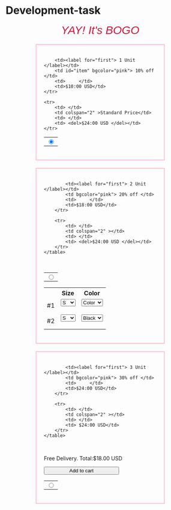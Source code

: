# Development-task
<!DOCTYPE html>
<html lang="en">
<head>
<meta charset="UTF-8">
<meta name="viewport" content="width=device-width, initial-scale=1.0">
<title>Interactive Boxes</title>
<style>
  .box {
    width: 300px;
    border: 2px solid pink;
    margin: 20px auto;
    padding: 20px;
    transition: height 0.3s ease;
  }
  h6{
    color:crimson;
    font-family: sans-serif;
    margin: 10px auto;
    text-align: center;
    font-size: 30px;
    max-width: 300px;
   position:sticky;
  }
  button{
    width: 200px;
  }

 .Delivery{
    text-align:center;
 }
 .box+input[type="radio"]{
    display: none;
 }
 .box+input[type="radio"]:checked{
    max-height: 400px;
 }
 


</style>
</head>
<body>
    <h6>YAY! It's BOGO</h6>
<div class="box" onclick="expandBox(1)">

  <table>
    <tr>
        <td><input type="radio" name="unit1" value="1unit" checked></td>

        <td><label for="first"> 1 Unit </label></td>
        <td id="item" bgcolor="pink"> 10% off </td>
        <td>     </td>
        <td>$10:00 USD</td>
    </tr>

    <tr>
        <td> </td>
        <td colspan="2" >Standard Price</td>
        <td> </td>
        <td> <del>$24:00 USD </del></td>
    </tr>
</table>
</div>


<div class="box" onclick="expandBox(2)">
    <table>
        <tr>
            <td><input type="radio" name="unit2" value="2unit"></td>
    
            <td><label for="first"> 2 Unit </label></td>
            <td bgcolor="pink"> 20% off </td>
            <td>     </td>
            <td>$18:00 USD</td>
        </tr>
    
        <tr>
            <td> </td>
            <td colspan="2" ></td>
            <td> </td>
            <td> <del>$24:00 USD </del></td>
        </tr>
    </table>
<br>
<Table>
    <tr>
    <th>   </th>
    <th> Size </th>
    <th> Color </th>
    </tr>
    <tr>
        <td>#1</td>
        <td>
<form>
    <select name="size" id="Size">
        <option value="S">S</option>
        <option value="L">L</option>
        <option value="XL">XL</option>
    </select>
</form>
</td>
<td>
    <form>
        <select name="Color" id="Color">
            <option value="B">Color</option>
            <option value="B">Black</option>
            <option value="w">White</option>
            <option value="G">Gray</option>
        </select>
    </form>
</td>
</tr>   
<tr>
<td>#2</td>
<td>
<form>
<select name="size" id="Size">
<option value="S">S</option>
<option value="L">L</option>
<option value="XL">XL</option>
</select>
</form>
</td>
<td>
<form>
<select name="Color" id="Color">
<option value="B">Black</option>
<option value="w">White</option>
<option value="G">Gray</option>
</select>
</form>
</td>
</tr>   
</table>
</div>
<div class="box" onclick="expandBox(3)">
    <table>
        <tr>
            <td><input type="radio" name="unit3" value="3unit"></td>
    
            <td><label for="first"> 3 Unit </label></td>
            <td bgcolor="pink"> 30% off </td>
            <td>     </td>
            <td>$24:00 USD</td>
        </tr>
    
        <tr>
            <td> </td>
            <td colspan="2" ></td>
            <td> </td>
            <td> $24:00 USD</td>
        </tr>
    </table>
</div>
<br> 
<div class="Delivery">
<p>Free Delivery.      Total:$18.00 USD   </p>
</div>
<div class="Delivery">
<button type="submit" id="btn"> Add to cart</button>

</div>
<script>
  function expandBox(boxNumber) {
    var box = document.getElementsByClassName('box')[boxNumber - 1];
    if (box.style.height === 'auto' || box.style.height === '') {
      box.style.height = box.scrollHeight + 'px';
    } else {
      box.style.height = 'auto';
    }
  }

  function addToCart(boxNumber) {
    var units = document.querySelector('input[name="unit' + boxNumber + '"]:checked').value;
    alert('Added ' + units + ' to cart!');
  }
</script>

</body>
</html>
